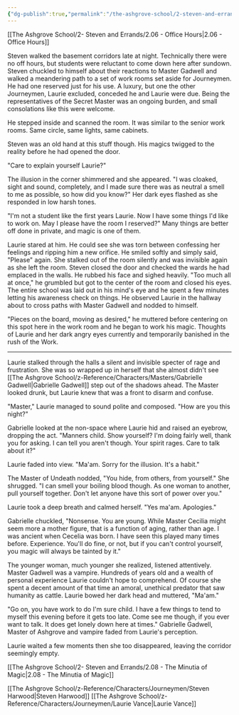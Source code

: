 ```yaml
---
{"dg-publish":true,"permalink":"/the-ashgrove-school/2-steven-and-errands/2-07-a-brief-conversation-among-equals/"}
---
```


[[The Ashgrove School/2- Steven and Errands/2.06 - Office Hours\|2.06 - Office Hours]]

Steven walked the basement corridors late at night. Technically there were no off hours, but students were reluctant to come down here after sundown. Steven chuckled to himself about their reactions to Master Gadwell and walked a meandering path to a set of work rooms set aside for Journeymen. He had one reserved just for his use. A luxury, but one the other Journeymen, Laurie excluded, conceded he and Laurie were due. Being the representatives of the Secret Master was an ongoing burden, and small consolations like this were welcome. 

He stepped inside and scanned the room. It was similar to the senior work rooms. Same circle, same lights, same cabinets. 

Steven was an old hand at this stuff though. His magics twigged to the reality before he had opened the door. 

"Care to explain yourself Laurie?"

The illusion in the corner shimmered and she appeared. "I was cloaked, sight and sound, completely, and I made sure there was as neutral a smell to me as possible, so how did you know?" Her dark eyes flashed as she responded in low harsh tones. 

"I'm not a student like the first years Laurie. Now I have some things I'd like to work on. May I please have the room I reserved?" Many things are better off done in private, and magic is one of them.

Laurie stared at him. He could see she was torn between confessing her feelings and ripping him a new orifice. He smiled softly and simply said, "Please" again. She stalked out of the room silently and was invisible again as she left the room. Steven closed the door and checked the wards he had emplaced in the walls. He rubbed his face and sighed heavily. "Too much all at once," he grumbled but got to the center of the room and closed his eyes. The entire school was laid out in his mind's eye and he spent a few minutes letting his awareness check on things. He observed Laurie in the hallway about to cross paths with Master Gadwell and nodded to himself. 

"Pieces on the board, moving as desired," he muttered before centering on this spot here in the work room and he began to work his magic. Thoughts of Laurie and her dark angry eyes currently and temporarily banished in the rush of the Work. 

---

Laurie stalked through the halls a silent and invisible specter of rage and frustration. She was so wrapped up in herself that she almost didn't see [[The Ashgrove School/z-Reference/Characters/Masters/Gabrielle Gadwell\|Gabrielle Gadwell]] step out of the shadows ahead. The Master looked drunk, but Laurie knew that was a front to disarm and confuse. 

"Master," Laurie managed to sound polite and composed. "How are you this night?"

Gabrielle looked at the non-space where Laurie hid and raised an eyebrow, dropping the act. "Manners child. Show yourself? I'm doing fairly well, thank you for asking. I can tell you aren't though. Your spirit rages. Care to talk about it?"

Laurie faded into view. "Ma'am. Sorry for the illusion. It's a habit."

The Master of Undeath nodded, "You hide, from others, from yourself." She shrugged. "I can smell your boiling blood though. As one woman to another, pull yourself together. Don't let anyone have this sort of power over you."

Laurie took a deep breath and calmed herself. "Yes ma'am. Apologies."

Gabrielle chuckled, "Nonsense. You are young. While Master Cecilia might seem more a mother figure, that is a function of aging, rather than age. I was ancient when Cecelia was born. I have seen this played many times before. Experience. You'll do fine, or not, but if you can't control yourself, you magic will always be tainted by it."

The younger woman, much younger she realized, listened attentively. Master Gadwell was a vampire. Hundreds of years old and a wealth of personal experience Laurie couldn't hope to comprehend. Of course she spent a decent amount of that time an amoral, unethical predator that saw humanity as cattle. Laurie bowed her dark head and muttered, "Ma'am."

"Go on, you have work to do I'm sure child. I have a few things to tend to myself this evening before it gets too late. Come see me though, if you ever want to talk. It does get lonely down here at times." Gabrielle Gadwell, Master of Ashgrove and vampire faded from Laurie's perception.  

Laurie waited a few moments then she too disappeared, leaving the corridor seemingly empty.

[[The Ashgrove School/2- Steven and Errands/2.08 - The Minutia of Magic\|2.08 - The Minutia of Magic]]

[[The Ashgrove School/z-Reference/Characters/Journeymen/Steven Harwood\|Steven Harwood]]
[[The Ashgrove School/z-Reference/Characters/Journeymen/Laurie Vance\|Laurie Vance]]
